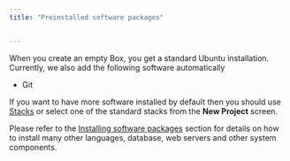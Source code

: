 ```yaml
---
title: "Preinstalled software packages"


---
```


When you create an empty Box, you get a standard Ubuntu installation. Currently, we also add the following software automatically

- Git

If you want to have more software installed by default then you should use [Stacks](/project/stacks/listing/) or select one of the standard stacks from the **New Project** screen.

Please refer to the [Installing software packages](/ide/boxes/installsw/box-parts) section for details on how to install many other languages, database, web servers and other system components.
